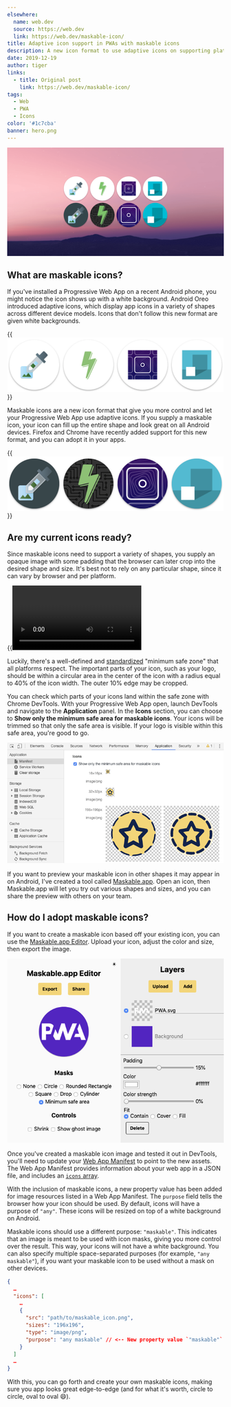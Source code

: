 ```yaml
---
elsewhere:
  name: web.dev
  source: https://web.dev
  link: https://web.dev/maskable-icon/
title: Adaptive icon support in PWAs with maskable icons
description: A new icon format to use adaptive icons on supporting platforms.
date: 2019-12-19
author: tiger
links:
  - title: Original post
    link: https://web.dev/maskable-icon/
tags:
  - Web
  - PWA
  - Icons
color: '#1c7cba'
banner: hero.png
---
```


![](hero.png)

## What are maskable icons?

If you've installed a Progressive Web App on a recent Android phone, you might notice the icon shows up with a white background. Android Oreo introduced adaptive icons, which display app icons in a variety of shapes across different device models. Icons that don't follow this new format are given white backgrounds.

{{<img src="homescreen-any.png" alt="PWA icons in white circles on Android" max-height="100">}}

Maskable icons are a new icon format that give you more control and let your Progressive Web App use adaptive icons. If you supply a maskable icon, your icon can fill up the entire shape and look great on all Android devices. Firefox and Chrome have recently added support for this new format, and you can adopt it in your apps.

{{<img src="homescreen-maskable.png" alt="PWA icons covering the entire circle on Android" max-height="100">}}

## Are my current icons ready?

Since maskable icons need to support a variety of shapes, you supply an opaque image with some padding that the browser can later crop into the desired shape and size. It's best not to rely on any particular shape, since it can vary by browser and per platform.

{{<video src="fugu-mask.mp4">}}

Luckily, there's a well-defined and [standardized](https://w3c.github.io/manifest/#icon-masks) "minimum safe zone" that all platforms respect. The important parts of your icon, such as your logo, should be within a circular area in the center of the icon with a radius equal to 40% of the icon width. The outer 10% edge may be cropped.

You can check which parts of your icons land within the safe zone with Chrome DevTools. With your Progressive Web App open, launch DevTools and navigate to the **Application** panel. In the **Icons** section, you can choose to **Show only the minimum safe area for maskable icons**. Your icons will be trimmed so that only the safe area is visible. If your logo is visible within this safe area, you're good to go.

![Applications panel in DevTools displaying PWA icons with edges cropped](devtools.png)

If you want to preview your maskable icon in other shapes it may appear in on Android, I've created a tool called [Maskable.app](https://maskable.app/). Open an icon, then Maskable.app will let you try out various shapes and sizes, and you can share the preview with others on your team.

## How do I adopt maskable icons?

If you want to create a maskable icon based off your existing icon, you can use the [Maskable.app Editor](https://maskable.app/editor). Upload your icon, adjust the color and size, then export the image.

![Creating icons in Maskable.app Editor](maskable-app-editor.png)

Once you've created a maskable icon image and tested it out in DevTools, you'll need to update your [Web App Manifest](https://developers.google.com/web/fundamentals/web-app-manifest) to point to the new assets. The Web App Manifest provides information about your web app in a JSON file, and includes an [`icons` array](https://developers.google.com/web/fundamentals/web-app-manifest#icons).

With the inclusion of maskable icons, a new property value has been added for image resources listed in a Web App Manifest. The `purpose` field tells the browser how your icon should be used. By default, icons will have a purpose of `"any"`. These icons will be resized on top of a white background on Android.

Maskable icons should use a different purpose: `"maskable"`. This indicates that an image is meant to be used with icon masks, giving you more control over the result. This way, your icons will not have a white background. You can also specify multiple space-separated purposes (for example, `"any maskable"`), if you want your maskable icon to be used without a mask on other devices.

```json {hl_lines=[9]}
{
  …
  "icons": [
    …
    {
      "src": "path/to/maskable_icon.png",
      "sizes": "196x196",
      "type": "image/png",
      "purpose": "any maskable" // <-- New property value `"maskable"`
    }
  ]
  …
}
```

With this, you can go forth and create your own maskable icons, making sure you app looks great edge-to-edge (and for what it's worth, circle to circle, oval to oval 😄).
